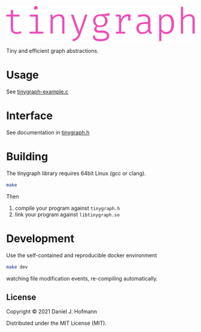[![](tinygraph.png)](https://tinygraph.org)

Tiny and efficient graph abstractions.


# Usage

See [tinygraph-example.c](./tinygraph-example.c)


# Interface

See documentation in [tinygraph.h](./tinygraph.h)


# Building

The tinygraph library requires 64bit Linux (gcc or clang).

```bash
make
```

Then
1. compile your program against `tinygraph.h`
2. link your program against `libtinygraph.so`


# Development

Use the self-contained and reproducible docker environment

```bash
make dev
```

watching file modification events, re-compiling automatically.


## License

Copyright © 2021 Daniel J. Hofmann

Distributed under the MIT License (MIT).
